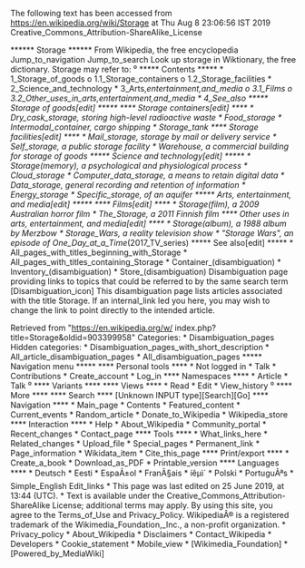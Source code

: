 The following text has been accessed from https://en.wikipedia.org/wiki/Storage at Thu Aug 8 23:06:56 IST 2019
Creative_Commons_Attribution-ShareAlike_License




















****** Storage ******
From Wikipedia, the free encyclopedia
Jump_to_navigation Jump_to_search
 Look up storage in Wiktionary, the free dictionary.
Storage may refer to:
⁰
***** Contents *****
    * 1_Storage_of_goods
          o 1.1_Storage_containers
          o 1.2_Storage_facilities
    * 2_Science_and_technology
    * 3_Arts,_entertainment,_and_media
          o 3.1_Films
          o 3.2_Other_uses_in_arts,_entertainment,_and_media
    * 4_See_also
***** Storage of goods[edit] *****
**** Storage containers[edit] ****
    * Dry_cask_storage, storing high-level radioactive waste
    * Food_storage
    * Intermodal_container, cargo shipping
    * Storage_tank
**** Storage facilities[edit] ****
    * Mail_storage, storage by mail or delivery service
    * Self_storage, a public storage facility
    * Warehouse, a commercial building for storage of goods
***** Science and technology[edit] *****
    * Storage_(memory), a psychological and physiological process
    * Cloud_storage
    * Computer_data_storage, a means to retain digital data
    * Data_storage, general recording and retention of information
    * Energy_storage
    * Specific_storage, of an aquifer
***** Arts, entertainment, and media[edit] *****
**** Films[edit] ****
    * Storage_(film), a 2009 Australian horror film
    * The_Storage, a 2011 Finnish film
**** Other uses in arts, entertainment, and media[edit] ****
    * Storage_(album), a 1988 album by Merzbow
    * Storage_Wars, a reality television show
    * "Storage Wars", an episode of One_Day_at_a_Time_(2017_TV_series)
***** See also[edit] *****
    * All_pages_with_titles_beginning_with_Storage
    * All_pages_with_titles_containing_Storage
    * Container_(disambiguation)
    * Inventory_(disambiguation)
    * Store_(disambiguation)
                      Disambiguation page providing links to topics that could
                      be referred to by the same search term
[Disambiguation_icon] This disambiguation page lists articles associated with
                      the title Storage.
                      If an internal_link led you here, you may wish to change
                      the link to point directly to the intended article.

Retrieved from "https://en.wikipedia.org/w/
index.php?title=Storage&oldid=903399958"
Categories:
    * Disambiguation_pages
Hidden categories:
    * Disambiguation_pages_with_short_description
    * All_article_disambiguation_pages
    * All_disambiguation_pages
***** Navigation menu *****
**** Personal tools ****
    * Not logged in
    * Talk
    * Contributions
    * Create_account
    * Log_in
**** Namespaces ****
    * Article
    * Talk
⁰
**** Variants ****
**** Views ****
    * Read
    * Edit
    * View_history
⁰
**** More ****
**** Search ****
[Unknown INPUT type][Search][Go]
**** Navigation ****
    * Main_page
    * Contents
    * Featured_content
    * Current_events
    * Random_article
    * Donate_to_Wikipedia
    * Wikipedia_store
**** Interaction ****
    * Help
    * About_Wikipedia
    * Community_portal
    * Recent_changes
    * Contact_page
**** Tools ****
    * What_links_here
    * Related_changes
    * Upload_file
    * Special_pages
    * Permanent_link
    * Page_information
    * Wikidata_item
    * Cite_this_page
**** Print/export ****
    * Create_a_book
    * Download_as_PDF
    * Printable_version
**** Languages ****
    * Deutsch
    * Eesti
    * EspaÃ±ol
    * FranÃ§ais
    * íêµ­ì´
    * Polski
    * PortuguÃªs
    * Simple_English
Edit_links
    * This page was last edited on 25 June 2019, at 13:44 (UTC).
    * Text is available under the Creative_Commons_Attribution-ShareAlike
      License; additional terms may apply. By using this site, you agree to the
      Terms_of_Use and Privacy_Policy. WikipediaÂ® is a registered trademark of
      the Wikimedia_Foundation,_Inc., a non-profit organization.
    * Privacy_policy
    * About_Wikipedia
    * Disclaimers
    * Contact_Wikipedia
    * Developers
    * Cookie_statement
    * Mobile_view
    * [Wikimedia_Foundation]
    * [Powered_by_MediaWiki]
